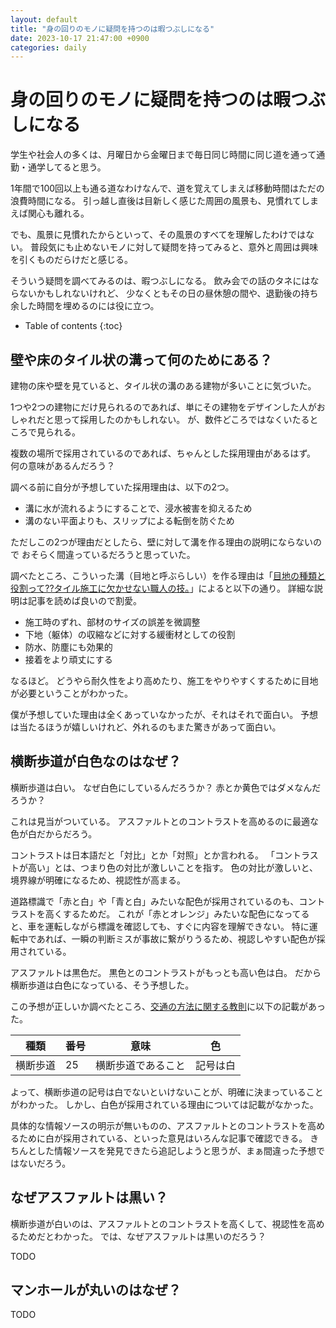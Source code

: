 ```yaml
---
layout: default
title: "身の回りのモノに疑問を持つのは暇つぶしになる"
date: 2023-10-17 21:47:00 +0900
categories: daily
---
```


# 身の回りのモノに疑問を持つのは暇つぶしになる

学生や社会人の多くは、月曜日から金曜日まで毎日同じ時間に同じ道を通って通勤・通学してると思う。

1年間で100回以上も通る道なわけなんで、道を覚えてしまえば移動時間はただの浪費時間になる。
引っ越し直後は目新しく感じた周囲の風景も、見慣れてしまえば関心も離れる。

でも、風景に見慣れたからといって、その風景のすべてを理解したわけではない。
普段気にも止めないモノに対して疑問を持ってみると、意外と周囲は興味を引くものだらけだと感じる。

そういう疑問を調べてみるのは、暇つぶしになる。
飲み会での話のタネにはならないかもしれないけれど、
少なくともその日の昼休憩の間や、退勤後の持ち余した時間を埋めるのには役に立つ。

* Table of contents
{:toc}

## 壁や床のタイル状の溝って何のためにある？

建物の床や壁を見ていると、タイル状の溝のある建物が多いことに気づいた。

1つや2つの建物にだけ見られるのであれば、単にその建物をデザインした人がおしゃれだと思って採用したのかもしれない。
が、数件どころではなくいたるところで見られる。

複数の場所で採用されているのであれば、ちゃんとした採用理由があるはず。
何の意味があるんだろう？

調べる前に自分が予想していた採用理由は、以下の2つ。

* 溝に水が流れるようにすることで、浸水被害を抑えるため
* 溝のない平面よりも、スリップによる転倒を防ぐため

ただしこの2つが理由だとしたら、壁に対して溝を作る理由の説明にならないので
おそらく間違っているだろうと思っていた。

調べたところ、こういった溝（目地と呼ぶらしい）を作る理由は「[目地の種類と役割って??タイル施工に欠かせない職人の技。](https://www.katsuhara-s.net/column-meji-202011/)」によると以下の通り。
詳細な説明は記事を読めば良いので割愛。

* 施工時のずれ、部材のサイズの誤差を微調整
* 下地（躯体）の収縮などに対する緩衝材としての役割
* 防水、防塵にも効果的
* 接着をより頑丈にする

なるほど。
どうやら耐久性をより高めたり、施工をやりやすくするために目地が必要ということがわかった。

僕が予想していた理由は全くあっていなかったが、それはそれで面白い。
予想は当たるほうが嬉しいけれど、外れるのもまた驚きがあって面白い。

## 横断歩道が白色なのはなぜ？

横断歩道は白い。
なぜ白色にしているんだろうか？
赤とか黄色ではダメなんだろうか？

これは見当がついている。
アスファルトとのコントラストを高めるのに最適な色が白だからだろう。

コントラストは日本語だと「対比」とか「対照」とか言われる。
「コントラストが高い」とは、つまり色の対比が激しいことを指す。
色の対比が激しいと、境界線が明確になるため、視認性が高まる。

道路標識で「赤と白」や「青と白」みたいな配色が採用されているのも、コントラストを高くするためだ。
これが「赤とオレンジ」みたいな配色になってると、車を運転しながら標識を確認しても、すぐに内容を理解できない。
特に運転中であれば、一瞬の判断ミスが事故に繋がりうるため、視認しやすい配色が採用されている。

アスファルトは黒色だ。
黒色とのコントラストがもっとも高い色は白。
だから横断歩道は白色になっている、そう予想した。

この予想が正しいか調べたところ、[交通の方法に関する教則](https://www.npa.go.jp/koutsuu/kikaku/kyousoku/index.htm)に以下の記載があった。

| 種類 | 番号 | 意味 | 色 |
| --- | --- | --- | --- |
| 横断歩道 | 25 | 横断歩道であること | 記号は白 |

よって、横断歩道の記号は白でないといけないことが、明確に決まっていることがわかった。
しかし、白色が採用されている理由については記載がなかった。

具体的な情報ソースの明示が無いものの、アスファルトとのコントラストを高めるために白が採用されている、といった意見はいろんな記事で確認できる。
きちんとした情報ソースを発見できたら追記しようと思うが、まぁ間違った予想ではないだろう。

## なぜアスファルトは黒い？

横断歩道が白いのは、アスファルトとのコントラストを高くして、視認性を高めるためだとわかった。
では、なぜアスファルトは黒いのだろう？

TODO

## マンホールが丸いのはなぜ？

TODO
